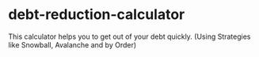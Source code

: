 # debt-reduction-calculator
This calculator helps you to get out of your debt quickly. (Using Strategies like Snowball, Avalanche and by Order)

